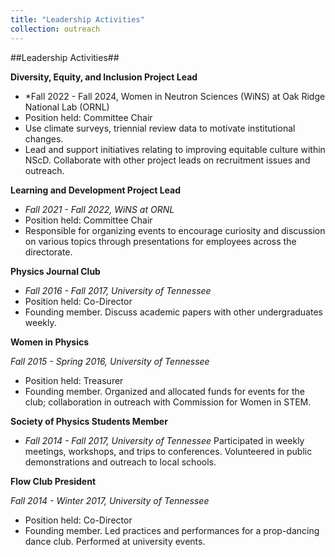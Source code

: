 ```yaml
---
title: "Leadership Activities"
collection: outreach
---
```


##Leadership Activities##

**Diversity, Equity, and Inclusion Project Lead**

- *Fall 2022 - Fall 2024, Women in Neutron Sciences (WiNS) at Oak Ridge National Lab (ORNL)
- Position held: Committee Chair
- Use climate surveys, triennial review data to motivate institutional changes.
- Lead and support initiatives relating to improving equitable culture within NScD. Collaborate with other project leads on recruitment issues and outreach.
		                 
**Learning and Development Project Lead**

- *Fall 2021 - Fall 2022, WiNS at ORNL*
- Position held: Committee Chair
- Responsible for organizing events to encourage curiosity and discussion on various topics through presentations for employees across the directorate.
                
                
**Physics Journal Club**

- *Fall 2016 - Fall 2017, University of Tennessee*
- Position held: Co-Director
- Founding member. Discuss academic papers with other undergraduates weekly.
              

**Women in Physics**

*Fall 2015 - Spring 2016, University of Tennessee*
- Position held: Treasurer
- Founding member. Organized and allocated funds for events for the club; collaboration in outreach with Commission for Women in STEM.


**Society of Physics Students Member** 

- *Fall 2014 - Fall 2017, University of Tennessee*
Participated in weekly meetings, workshops, and trips to conferences.
Volunteered in public demonstrations and outreach to local schools.
                
                 
**Flow Club President** 

*Fall 2014 - Winter 2017, University of Tennessee*
- Position held: Co-Director
- Founding member. Led practices and performances for a prop-dancing dance club. Performed at university events.


